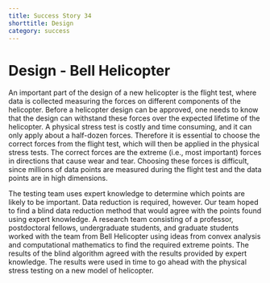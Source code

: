 ```yaml
---
title: Success Story 34
shorttitle: Design
category: success
---
```


# Design - Bell Helicopter

An important part of the design of a new helicopter is the flight test,
where data is collected measuring the forces on different components of
the helicopter. Before a helicopter design can be approved, one needs to
know that the design can withstand these forces over the expected lifetime
of the helicopter. A physical stress test is costly and time consuming,
and it can only apply about a half-dozen forces. Therefore it is essential
to choose the correct forces from the flight test, which will then be
applied in the physical stress tests. The correct forces are the extreme
(i.e., most important) forces in directions that cause wear and tear.
Choosing these forces is difficult, since millions of data points are
measured during the flight test and the data points are in high
dimensions.

The testing team uses expert knowledge to determine which points are
likely to be important. Data reduction is required, however. Our team
hoped to find a blind data reduction method that would agree with
the points found using expert knowledge. A research team consisting of a
professor, postdoctoral fellows, undergraduate students, and graduate
students worked with the team from Bell Helicopter using ideas from convex
analysis and computational mathematics to find the required extreme
points. The results of the blind algorithm agreed with the results
provided by expert knowledge. The results were used in time to go ahead
with the physical stress testing on a new model of helicopter.
